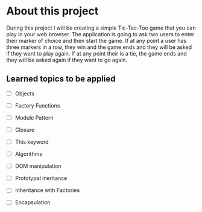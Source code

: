 # About this project

During this project I will be creating a simple Tic-Tac-Toe game that you can play in your web browser. The application is going to ask two users to enter their marker of choice and then start the game. If at any point a user has three markers in a row, they win and the game ends and they will be asked if they want to play again. If at any point their is a tie, the game ends and they will be asked again if they want to go again.

## Learned topics to be applied

- [ ] Objects
- [ ] Factory Functions
- [ ] Module Pattern
- [ ] Closure
- [ ] This keyword
- [ ] Algorithms
- [ ] DOM manipulation
- [ ] Prototypal ineritance
- [ ] Inheritance with Factories
- [ ] Encapsulation

